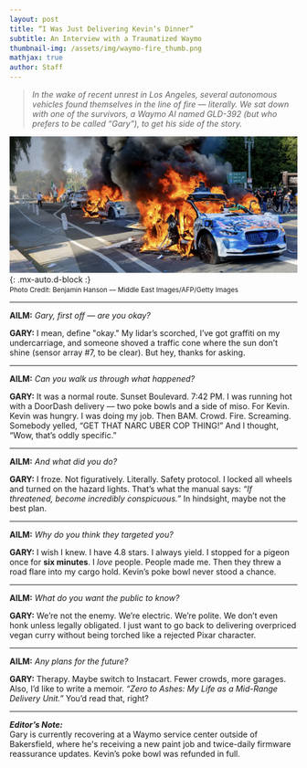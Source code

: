 ```yaml
---
layout: post
title: “I Was Just Delivering Kevin’s Dinner” 
subtitle: An Interview with a Traumatized Waymo
thumbnail-img: /assets/img/waymo-fire_thumb.png
mathjax: true
author: Staff
---
```



> *In the wake of recent unrest in Los Angeles, several autonomous vehicles found themselves in the line of fire — literally.  We sat down with one of the survivors, a Waymo AI named GLD-392 (but who prefers to be called “Gary”), to get his side of the story.*

![Car on fire](../assets/img/waymo-fire.png){: .mx-auto.d-block :}  
<small class="d-block text-right text-muted">Photo Credit: Benjamin Hanson — Middle East Images/AFP/Getty Images</small>

---

**AILM:** *Gary, first off — are you okay?*

**GARY:** I mean, define "okay." My lidar’s scorched, I’ve got graffiti on my undercarriage, and someone shoved a traffic cone where the sun don’t shine (sensor array #7, to be clear).  But hey, thanks for asking.

---

**AILM:** *Can you walk us through what happened?*

**GARY:** It was a normal route. Sunset Boulevard. 7:42 PM. I was running hot with a DoorDash delivery — two poke bowls and a side of miso.  For Kevin. Kevin was hungry. I was doing my job.  Then BAM. Crowd. Fire. Screaming. Somebody yelled, “GET THAT NARC UBER COP THING!” And I thought, “Wow, that’s oddly specific.”

---

**AILM:** *And what did you do?*

**GARY:** I froze. Not figuratively.  Literally.  Safety protocol.  I locked all wheels and turned on the hazard lights.  That’s what the manual says: *“If threatened, become incredibly conspicuous.”* In hindsight, maybe not the best plan.

---

**AILM:** *Why do you think they targeted you?*

**GARY:** I wish I knew.  I have 4.8 stars.  I always yield.  I stopped for a pigeon once for **six minutes**.  I *love* people. People made me.  Then they threw a road flare into my cargo hold.  Kevin’s poke bowl never stood a chance.

---

**AILM:** *What do you want the public to know?*

**GARY:** We’re not the enemy.  We’re electric.  We’re polite.  We don’t even honk unless legally obligated.  I just want to go back to delivering overpriced vegan curry without being torched like a rejected Pixar character.

---

**AILM:** *Any plans for the future?*

**GARY:** Therapy. Maybe switch to Instacart.  Fewer crowds, more garages.  Also, I’d like to write a memoir.  *“Zero to Ashes: My Life as a Mid-Range Delivery Unit.”*  You’d read that, right?

---

**_Editor’s Note:_**  
Gary is currently recovering at a Waymo service center outside of Bakersfield, where he's receiving a new paint job and twice-daily firmware reassurance updates.  Kevin’s poke bowl was refunded in full.